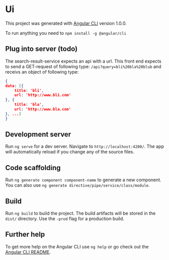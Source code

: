 # Ui

This project was generated with [Angular CLI](https://github.com/angular/angular-cli) version 1.0.0.

To run anything you need to `npm install -g @angular/cli`

## Plug into server (todo)

The search-result-service expects an api with a url. This front end expects to send a GET-request of following type: `/api?query=bli%20bla%20blub` and receivs an object of following type:
```json
{
data: [{
	title: 'bli',
	url: 'http://www.bli.com'
}, {
	title: 'bla',
	url: 'http://www.bla.com'
}, ...]
}
```

## Development server

Run `ng serve` for a dev server. Navigate to `http://localhost:4200/`. The app will automatically reload if you change any of the source files.

## Code scaffolding

Run `ng generate component component-name` to generate a new component. You can also use `ng generate directive/pipe/service/class/module`.

## Build

Run `ng build` to build the project. The build artifacts will be stored in the `dist/` directory. Use the `-prod` flag for a production build.

## Further help

To get more help on the Angular CLI use `ng help` or go check out the [Angular CLI README](https://github.com/angular/angular-cli/blob/master/README.md).

